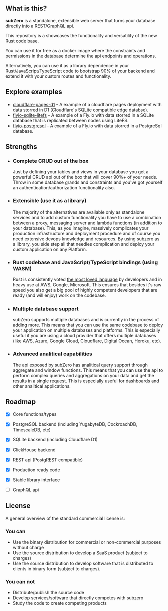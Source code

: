 ## What is this?

**subZero** is a standalone, extensible web server that turns your database directly into a REST/GraphQL api.

This repository is a showcases the functionality and versatility of the new Rust code base.

You can use it for free as a docker image where the constraints and permissions in the database determine the api endpoints and operations.

Alternatively, you can use it as a library dependence in your Rust/JavaScript/TypeScript code to bootstrap 90% of your backend and extend it with your custom routes and functionality. 

## Explore examples

- [cloudflare-pages-d1](cloudflare-pages-D1) - A example of a cloudflare pages deployment with data storred in D1 (Cloudflare's SQLite compatible edge databse).
- [flyio-sqlite-litefs](flyio-sqlite-litefs) - A example of a Fly.io with data storred in a SQLite database that is replicated between nodes using LiteFS.
- [flyio-postgresql](flyio-postgresql) - A example of a Fly.io with data storred in a PostgreSql database.



## Strengths

- ### Complete CRUD out of the box
    Just by defining your tables and views in your database you get a powerful CRUD api out of the box that will cover 90%+ of your needs. Throw in some database grands and constraints and you've got yourself an authentication/authorization functionality also.
- ### Extensible (use it as a library)
    The majority of the alternatives are available only as standalone services and to add custom functionality you have to use a combination between a proxy, messaging server and lambda functions (in addition to your database). This, as you imagine, massively complicates your production infrastructure and deployment procedure and of course you need extensive devops knowledge and resources. By using subzero as a library, you side step all that needles complication and deploy your custom application on any Platform.
- ### Rust codebase and JavaScript/TypeScript bindings (using WASM)
    Rust is consistently voted [the most loved language](https://insights.stackoverflow.com/survey/2021#section-most-loved-dreaded-and-wanted-programming-scripting-and-markup-languages) by developers and in heavy use at AWS, Google, Microsoft. This ensures that besides it's raw speed you also get a big pool of highly competent developers that are ready (and will enjoy) work on the codebase.
- ### Multiple database support
    subZero supports multiple databases and is currently in the process of adding more. This means that you can use the same codebase to deploy your application on multiple databases and platforms. This is especially useful if you are using a cloud provider that offers multiple databases (like AWS, Azure, Google Cloud, Cloudflare, Digital Ocean, Heroku, etc).
- ### Advanced analitical capabilities
    The api exposed by subZero has analitical query support through aggregate and window functions. This means that you can use the api to perform complex queries and aggregations on your data and get the results in a single request. This is especially useful for dashboards and other analitical applications.

## Roadmap
- [x] Core functions/types
- [x] PostgreSQL backend (including YugabyteDB, CockroachDB, TimescaleDB, etc)
- [x] SQLite backend (including Cloudflare D1)
- [x] ClickHouse backend
- [x] REST api (PostgREST compatible)
- [x] Production ready code
- [x] Stable library interface
- [ ] GraphQL api




## License
A general overview of the standard commercial license is:
### You can
- Use the binary distribution for commercial or non-commercial purposes without charge 
- Use the source distribution to develop a SaaS product (subject to charges)
- Use the source distribution to develop software that is distributed to clients in binary form (subject to charges).
### You can not
- Distribute/publish the source code
- Develop services/software that directly competes with subzero
- Study the code to create competing products

